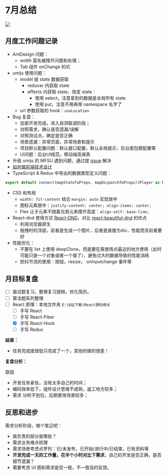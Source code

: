 
# 7月总结

![](http://h2.ioliu.cn/bing/BeechTrees_ZH-CN9605292244_1920x1080.jpg)

## 月度工作问题记录

- AntDesign 问题：
  - width 莫名被撑开问题和处理；
  - Tab 组件 onChange 的坑
- umijs 使用问题：
  - model 层 state 数据获取
    - reducer 内获取 state
    - effects 内获取 state，改变 state：
      - 使用 select，注意拿到的数据是全局所有 state
      - 使用 put，注意不用再带 namespace 名字了
  - url 参数获取的 hook：`useLocation`
- Bug 复盘：
  - 加紧开发完成，进入自测联调阶段；
  - 对照需求，确认是否遗漏/误解
  - 对照测试点，确定是否正确
  - 场景遗漏：异常页面，异常场景和提示
  - 项目默认配置问题：默认接口配置，默认全局提示，后台面包屑配置等
  - UI问题：后台UI规范，移动端高保真
- 升级 umijs 的 MFSU 遇到问题，通过提 [issue](https://github.com/umijs/umi/issues/6938) 解决
- [如何做前端技术设计](../read-notes/book-2.html)
- TypeScript  & Redux 中导出的数据类型定义问题：

```typescript
export default connect(mapStateToProps, mapDispatchToProps)(Player as React.ComponentType<PlayerPropsClass>);
```

- CSS 和布局
  - `width: fit-content` 结合 `margin: auto` 实现居中
  - 图标元素居中：`justify-content: center; align-items: center;`
  - Flex 让子元素不随着兄弟元素撑开高度：`align-self: base-line;`
- React-dnd 使用方式 [React-DND](https://github.com/react-dnd/react-dnd)，对比 [react-beautiful-dnd](https://react-beautiful-dnd.netlify.app/) 的优点
  - 利用浏览器原生
  - 拖拽时的浮层，前者是生成一个图片，后者是直接为div，性能而言前者要好
- 性能优化：
  - 不要在 list 上使用 deepClone，而是要在离使用点最近的地方使用（此时可能只是一个对象或者一个值了），避免过大的数据导致的性能消耗
  - 防抖节流的使用：按钮，resize， onInputchange 事件等

## 月目标复盘

- [ ] 面试题复习，整理复习提纲，优化简历。
- [ ] 算法题系列整理
- [ ] React 原理：本地文件夹 `E:\b站下载\React源码相关`
  - [ ] 手写 React 
  - [ ] 手写 React-Fiber
  - [x] 手写 React-Hook
  - [ ] 手写 Redux

**结果：**

- 任务完成度很低只完成了一个，其他的做的很差！

**复盘分析：**

原因

- 开发任务紧张，没有太多自己的时间；
- 编码效率低下，组件设计思维不成熟，返工地方较多；
- 需求 分析不到位，后期更改场景较多；



## 反思和进步

需求分析阶段，做个笔记吧：

- 我负责的部分是哪些？
- 需求业务难点梳理
- 需求场景考虑点罗列：已/未发布，已开始/进行中/已结束，已有资料等
- **开发完成一天的工作量，花半个小时对比下需求**，自己的开发是否正确，是否细节遗漏？
- 需要考虑 UI 图和需求是否一致，不一致及时反馈。









